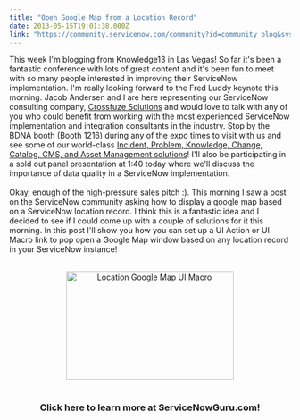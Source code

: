 ```yaml
---
title: "Open Google Map from a Location Record"
date: 2013-05-15T19:01:38.000Z
link: "https://community.servicenow.com/community?id=community_blog&sys_id=195e6aaddbd0dbc01dcaf3231f96191b"
---
```

<p>This week I'm blogging from Knowledge13 in Las Vegas! So far it's been a fantastic conference with lots of great content and it's been fun to meet with so many people interested in improving their ServiceNow implementation. I'm really looking forward to the Fred Luddy keynote this morning. Jacob Andersen and I are here representing our ServiceNow consulting company, <a href="http://www.crossfuze.com" title="Crossfuze solutions" target="_blank">Crossfuze Solutions</a> and would love to talk with any of you who could benefit from working with the most experienced ServiceNow implementation and integration consultants in the industry. Stop by the BDNA booth (Booth 1216) during any of the expo times to visit with us and see some of our world-class <a href="http://www.crossfuze.com/solutions/turnkey-solutions" title="Crossfuze Turnkey Solutions" target="_blank">Incident, Problem, Knowledge, Change, Catalog, CMS, and Asset Management solutions</a>! I'll also be participating in a sold out panel presentation at 1:40 today where we'll discuss the importance of data quality in a ServiceNow implementation.<br /><br />Okay, enough of the high-pressure sales pitch :). This morning I saw a post on the ServiceNow community asking how to display a google map based on a ServiceNow location record. I think this is a fantastic idea and I decided to see if I could come up with a couple of solutions for it this morning. In this post I'll show you how you can set up a UI Action or UI Macro link to pop open a Google Map window based on any location record in your ServiceNow instance!<br /><br /><center><a href="http://www.servicenowguru.com/system-ui/ui-actions-system-ui/open-google-map-location-record/"><img src="http://www.servicenowguru.com/wp-content/uploads/2013/05/LocationGoogleMapMacro-300x194.jpg" alt="Location Google Map UI Macro" width="300" height="194" class="aligncenter size-medium wp-image-4913" /></a><br /><br /><h3>Click here to learn more at ServiceNowGuru.com!</h3><br /></center><br /><!--break--></p>